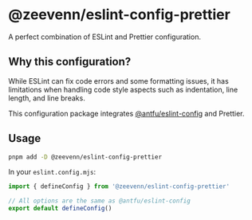 # @zeevenn/eslint-config-prettier

A perfect combination of ESLint and Prettier configuration.

## Why this configuration?

While ESLint can fix code errors and some formatting issues, it has limitations when handling code style aspects such as indentation, line length, and line breaks.

This configuration package integrates [@antfu/eslint-config](https://github.com/antfu/eslint-config) and Prettier.

## Usage

```bash
pnpm add -D @zeevenn/eslint-config-prettier
```

In your `eslint.config.mjs`:

```ts
import { defineConfig } from '@zeevenn/eslint-config-prettier'

// All options are the same as @antfu/eslint-config
export default defineConfig()
```

